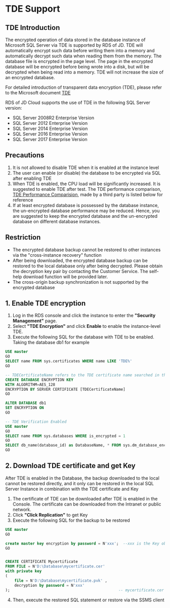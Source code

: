 # TDE  Support

## TDE Introduction

The encrypted operation of data stored in the database instance of Microsoft SQL Server via TDE is supported by RDS of JD. TDE will automatically encrypt such data before writing them into a memory and automatically decrypt such data when reading them from the memory. The database file is encrypted in the page level. The page in the encrypted database will be encrypted before being wrote into a disk, but will be decrypted when being read into a memory. TDE will not increase the size of an encrypted database.

For detailed introduction of transparent data encryption (TDE), please refer to the Microsoft document [TDE](https://docs.microsoft.com/zh-cn/sql/relational-databases/security/encryption/transparent-data-encryption?view=sql-server-2017)

RDS of JD Cloud supports the use of TDE in the following SQL Server version:

- SQL Server 2008R2 Enterprise Version
- SQL Server 2012 Enterprise Version
- SQL Server 2014 Enterprise Version
- SQL Server 2016 Enterprise Version
- SQL Server 2017 Enterprise Version

## Precautions
1. It is not allowed to disable TDE when it is enabled at the instance level
2. The user can enable (or disable) the database to be encrypted via SQL after enabling TDE
3. When TDE is enabled, the CPU load will be significantly increased. It is suggested to enable TDE after test. The TDE performance comparison, [TDE Performance Comparision](https://www.mssqltips.com/sqlservertip/2641/sql-server-transparent-data-encryption-tde-performance-comparison/?spm=5176.11156381.0.0.37b6706fyHyVsK), made by a third party is listed below for reference
4. If at least encrypted database is possessed by the database instance, the un-encrypted database performance may be reduced. Hence, you are suggested to keep the encrypted database and the un-encrypted database on different database instances.

## Restriction
- The encrypted database backup cannot be restored to other instances via the "cross-instance recovery" function
- After being downloaded, the encrypted database backup can be restored to the local database only after being decrypted. Please obtain the decryption key pair by contacting the Customer Service. The self-help download function will be provided later.
- The cross-origin backup synchronization is not supported by the encrypted database

## 1. Enable TDE encryption
1. Log in the RDS console and click the instance to enter the **"Security Management"** page.
2. Select **"TDE Encryption"** and click **Enable** to enable the instance-level TDE.
3. Execute the following SQL for the database with TDE to be enabled. Taking the database db1 for example
```SQL
USE master
GO
SELECT name FROM sys.certificates WHERE name LIKE 'TDE%'
GO

-- TDECertificateName refers to the TDE certificate name searched in the last step.
CREATE DATABASE ENCRYPTION KEY
WITH ALGORITHM=AES_128
ENCRYPTION BY SERVER CERTIFICATE [TDECertificateName]
GO

ALTER DATABASE db1
SET ENCRYPTION ON
GO

-- TDE Verification Enabled
USE master
GO
SELECT name FROM sys.databases WHERE is_encrypted = 1
GO
SELECT db_name(database_id) as DatabaseName, * FROM sys.dm_database_encryption_keys
GO 
```

## 2. Download TDE certificate and get Key
After TDE is enabled in the Database, the backup downloaded to the local cannot be restored directly, and it only can be restored in the local SQL Server Instance in combination with the TDE certificate and Key

1. The certificate of TDE can be downloaded after TDE is enabled in the Console. The certificate can be downloaded from the Intranet or public network.
2. Click **"Click Replication"** to get Key
3. Execute the following SQL for the backup to be restored
```SQL
USE master
GO

create master key encryption by password = N'xxx';  --xxx is the Key obtained previously
GO


CREATE CERTIFICATE Mycertificate 
FROM FILE = N'D:\Database\mycertificate.cer'
with private key 
(
    file = N'D:\Database\mycertificate.pvk' , 
    decryption by password = N'xxx'
);                                                -- mycertificate.cer and mycertificate.pvk are TDE certificates previously downloaded, and the specific file names are slightly different
```

4. Then, execute the restored SQL statement or restore via the SSMS client




